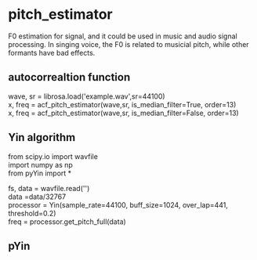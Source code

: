 # pitch_estimator
F0 estimation for signal, and it could be used in music and audio signal processing. In singing voice, the F0 is related to musicial pitch, while other formants have bad effects. 
## autocorrealtion function
wave, sr = librosa.load('example.wav',sr=44100)</br>
x, freq = acf_pitch_estimator(wave,sr, is_median_filter=True, order=13)</br>
x, freq = acf_pitch_estimator(wave,sr, is_median_filter=False, order=13)</br>


## Yin algorithm

from scipy.io import wavfile</br>
import numpy as np</br>
from pyYin import *</br>

fs, data = wavfile.read('')</br>
data =data/32767</br>
processor = Yin(sample_rate=44100, buff_size=1024, over_lap=441, threshold=0.2)</br>
freq = processor.get_pitch_full(data)</br>




## pYin

